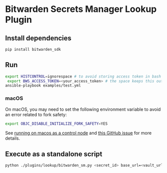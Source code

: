 # Bitwarden Secrets Manager Lookup Plugin

## Install dependencies

```bash
pip install bitwarden_sdk
```

## Run

```bash
export HISTCONTROL=ignorespace # to avoid storing access token in bash history
 export BWS_ACCESS_TOKEN=<your_access_token> # the space keeps this out of bash history
ansible-playbook examples/test.yml
```

### macOS

On macOS, you may need to set the following environment variable to avoid an error related to fork
safety:

```bash
export OBJC_DISABLE_INITIALIZE_FORK_SAFETY=YES
```

See
[running on macos as a control node](https://docs.ansible.com/ansible/latest/reference_appendices/faq.html#running-on-macos-as-a-control-node)
and [this GitHub issue](https://github.com/ansible/ansible/issues/49207) for more details.

## Execute as a standalone script

```bash
python ./plugins/lookup/bitwarden_sm.py <secret_id> base_url=<vault_url>
```
